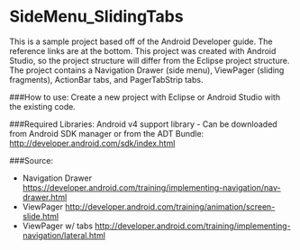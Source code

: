 SideMenu_SlidingTabs
==============

This is a sample project based off of the Android Developer guide. The reference links are at the bottom. This project was created with Android Studio, so the project structure will differ from the Eclipse project structure. The project contains a Navigation Drawer (side menu), ViewPager (sliding fragments), ActionBar tabs, and PagerTabStrip tabs.

###How to use:
Create a new project with Eclipse or Android Studio with the existing code.

###Required Libraries:
Android v4 support library - Can be downloaded from Android SDK manager or from the ADT Bundle: http://developer.android.com/sdk/index.html


###Source:
* Navigation Drawer
https://developer.android.com/training/implementing-navigation/nav-drawer.html
* ViewPager
http://developer.android.com/training/animation/screen-slide.html
* ViewPager w/ tabs
http://developer.android.com/training/implementing-navigation/lateral.html
